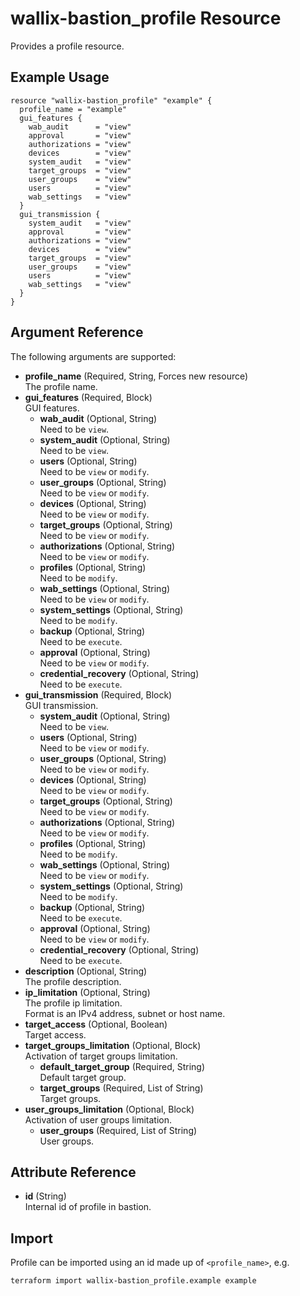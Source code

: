 # wallix-bastion_profile Resource

Provides a profile resource.

## Example Usage

```hcl
resource "wallix-bastion_profile" "example" {
  profile_name = "example"
  gui_features {
    wab_audit      = "view"
    approval       = "view"
    authorizations = "view"
    devices        = "view"
    system_audit   = "view"
    target_groups  = "view"
    user_groups    = "view"
    users          = "view"
    wab_settings   = "view"
  }
  gui_transmission {
    system_audit   = "view"
    approval       = "view"
    authorizations = "view"
    devices        = "view"
    target_groups  = "view"
    user_groups    = "view"
    users          = "view"
    wab_settings   = "view"
  }
}
```

## Argument Reference

The following arguments are supported:

- **profile_name** (Required, String, Forces new resource)  
  The profile name.
- **gui_features** (Required, Block)  
  GUI features.
  - **wab_audit** (Optional, String)  
    Need to be `view`.
  - **system_audit** (Optional, String)  
    Need to be `view`.
  - **users** (Optional, String)  
    Need to be `view` or `modify`.
  - **user_groups** (Optional, String)  
    Need to be `view` or `modify`.
  - **devices** (Optional, String)  
    Need to be `view` or `modify`.
  - **target_groups** (Optional, String)  
    Need to be `view` or `modify`.
  - **authorizations** (Optional, String)  
    Need to be `view` or `modify`.
  - **profiles** (Optional, String)  
    Need to be `modify`.
  - **wab_settings** (Optional, String)  
    Need to be `view` or `modify`.
  - **system_settings** (Optional, String)  
    Need to be `modify`.
  - **backup** (Optional, String)  
    Need to be `execute`.
  - **approval** (Optional, String)  
    Need to be `view` or `modify`.
  - **credential_recovery** (Optional, String)  
    Need to be `execute`.
- **gui_transmission** (Required, Block)  
  GUI transmission.
  - **system_audit** (Optional, String)  
    Need to be `view`.
  - **users** (Optional, String)  
    Need to be `view` or `modify`.
  - **user_groups** (Optional, String)  
    Need to be `view` or `modify`.
  - **devices** (Optional, String)  
    Need to be `view` or `modify`.
  - **target_groups** (Optional, String)  
    Need to be `view` or `modify`.
  - **authorizations** (Optional, String)  
    Need to be `view` or `modify`.
  - **profiles** (Optional, String)  
    Need to be `modify`.
  - **wab_settings** (Optional, String)  
    Need to be `view` or `modify`.
  - **system_settings** (Optional, String)  
    Need to be `modify`.
  - **backup** (Optional, String)  
    Need to be `execute`.
  - **approval** (Optional, String)  
    Need to be `view` or `modify`.
  - **credential_recovery** (Optional, String)  
    Need to be `execute`.
- **description** (Optional, String)  
  The profile description.
- **ip_limitation** (Optional, String)  
  The profile ip limitation.  
  Format is an IPv4 address, subnet or host name.
- **target_access** (Optional, Boolean)  
  Target access.
- **target_groups_limitation** (Optional, Block)  
  Activation of target groups limitation.
  - **default_target_group** (Required, String)  
    Default target group.
  - **target_groups** (Required, List of String)  
    Target groups.
- **user_groups_limitation** (Optional, Block)  
  Activation of user groups limitation.
  - **user_groups** (Required, List of String)  
    User groups.

## Attribute Reference

- **id** (String)  
  Internal id of profile in bastion.

## Import

Profile can be imported using an id made up of `<profile_name>`, e.g.

```shell
terraform import wallix-bastion_profile.example example
```
